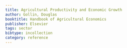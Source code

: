 ```yaml
---
title: Agricultural Productivity and Economic Growth
author: Gollin, Douglas
booktitle: Handbook of Agricultural Economics
publisher: Elsevier
tags: sector
bibtype: incollection
category: reference
---
```

